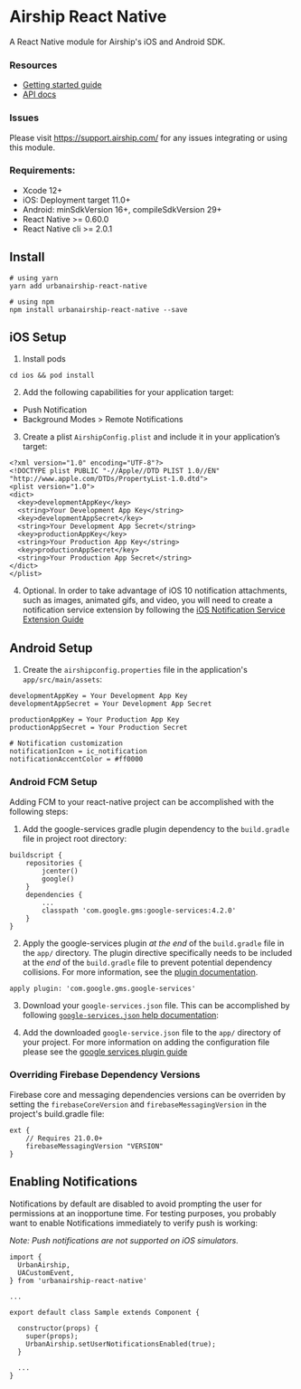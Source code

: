 # Airship React Native

A React Native module for Airship's iOS and Android SDK.

### Resources

* [Getting started guide](http://docs.airship.com/platform/react-native/)
* [API docs](http://docs.airship.com/reference/libraries/react-native/latest/index.html)

### Issues

Please visit https://support.airship.com/ for any issues integrating or using this module.

### Requirements:
 - Xcode 12+
 - iOS: Deployment target 11.0+
 - Android: minSdkVersion 16+, compileSdkVersion 29+
 - React Native >= 0.60.0
 - React Native cli >= 2.0.1

## Install

```
# using yarn
yarn add urbanairship-react-native

# using npm
npm install urbanairship-react-native --save
```

## iOS Setup

1) Install pods
```
cd ios && pod install
```

2) Add the following capabilities for your application target:
  - Push Notification
  - Background Modes > Remote Notifications

3) Create a plist `AirshipConfig.plist` and include it in your application’s target:
```
<?xml version="1.0" encoding="UTF-8"?>
<!DOCTYPE plist PUBLIC "-//Apple//DTD PLIST 1.0//EN" "http://www.apple.com/DTDs/PropertyList-1.0.dtd">
<plist version="1.0">
<dict>
  <key>developmentAppKey</key>
  <string>Your Development App Key</string>
  <key>developmentAppSecret</key>
  <string>Your Development App Secret</string>
  <key>productionAppKey</key>
  <string>Your Production App Key</string>
  <key>productionAppSecret</key>
  <string>Your Production App Secret</string>
</dict>
</plist>
```

4) Optional. In order to take advantage of iOS 10 notification attachments,
such as images, animated gifs, and video, you will need to create a notification
service extension by following the [iOS Notification Service Extension Guide](https://docs.airship.com/platform/reference/ios-extension/)

## Android Setup

1) Create the `airshipconfig.properties` file in the application's `app/src/main/assets`:
```
developmentAppKey = Your Development App Key
developmentAppSecret = Your Development App Secret

productionAppKey = Your Production App Key
productionAppSecret = Your Production Secret

# Notification customization
notificationIcon = ic_notification
notificationAccentColor = #ff0000
```

### Android FCM Setup

Adding FCM to your react-native project can be accomplished with the following steps:

1) Add the google-services gradle plugin dependency to the `build.gradle` file in project root directory:

```
buildscript {
    repositories {
        jcenter()
        google()
    }
    dependencies {
        ...
        classpath 'com.google.gms:google-services:4.2.0'
    }
}
```

2) Apply the google-services plugin *at the end* of the `build.gradle` file in the `app/` directory. The plugin directive specifically needs to be included at
the *end* of the `build.gradle` file to prevent potential dependency collisions. For more information, see the [plugin documentation](https://developers.google.com/android/guides/google-services-plugin).

```
apply plugin: 'com.google.gms.google-services'
```

3) Download your `google-services.json` file. This can be accomplished by following [`google-services.json` help documentation](https://support.google.com/firebase/answer/7015592):

4) Add the downloaded `google-service.json` file to the `app/` directory of your project. For more information
on adding the configuration file please see the [google services plugin guide](https://developers.google.com/android/guides/google-services-plugin#adding_the_json_file )

### Overriding Firebase Dependency Versions

Firebase core and messaging dependencies versions can be overriden by setting the `firebaseCoreVersion` and `firebaseMessagingVersion` in the project's build.gradle file:

```
ext {
    // Requires 21.0.0+
    firebaseMessagingVersion "VERSION"
}
```

## Enabling Notifications

Notifications by default are disabled to avoid prompting the user for permissions
at an inopportune time. For testing purposes, you probably want to enable Notifications
immediately to verify push is working:

 *Note: Push notifications are not supported on iOS simulators.*

```
import {
  UrbanAirship,
  UACustomEvent,
} from 'urbanairship-react-native'

...

export default class Sample extends Component {

  constructor(props) {
    super(props);
    UrbanAirship.setUserNotificationsEnabled(true);
  }

  ...
}
```

